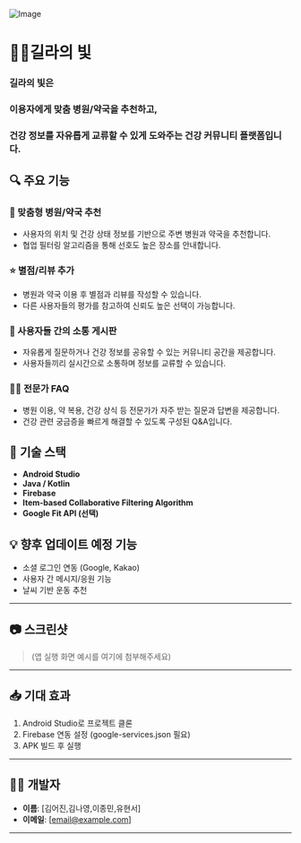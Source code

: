 ![Image](https://github.com/user-attachments/assets/f9dedda1-7e64-41b4-8e89-cb54267bba1f)
# 🏃‍♀️길라의 빛

### **길라의 빛**은  
### 이용자에게 **맞춤 병원/약국을 추천**하고,  
### **건강 정보를 자유롭게 교류**할 수 있게 도와주는 **건강 커뮤니티 플랫폼**입니다.

## 🔍 주요 기능

### 🏥 맞춤형 병원/약국 추천
- 사용자의 위치 및 건강 상태 정보를 기반으로 주변 병원과 약국을 추천합니다.
- 협업 필터링 알고리즘을 통해 선호도 높은 장소를 안내합니다.

### ⭐ 별점/리뷰 추가
- 병원과 약국 이용 후 별점과 리뷰를 작성할 수 있습니다.
- 다른 사용자들의 평가를 참고하여 신뢰도 높은 선택이 가능합니다.

### 💬 사용자들 간의 소통 게시판
- 자유롭게 질문하거나 건강 정보를 공유할 수 있는 커뮤니티 공간을 제공합니다.
- 사용자들끼리 실시간으로 소통하며 정보를 교류할 수 있습니다.

### 🧑‍⚕️ 전문가 FAQ
- 병원 이용, 약 복용, 건강 상식 등 전문가가 자주 받는 질문과 답변을 제공합니다.
- 건강 관련 궁금증을 빠르게 해결할 수 있도록 구성된 Q&A입니다.

## 🚀 기술 스택

- **Android Studio**
- **Java / Kotlin**
- **Firebase**
- **Item-based Collaborative Filtering Algorithm**
- **Google Fit API (선택)**

## 💡 향후 업데이트 예정 기능

- 소셜 로그인 연동 (Google, Kakao)
- 사용자 간 메시지/응원 기능
- 날씨 기반 운동 추천

---

## 📷 스크린샷
> (앱 실행 화면 예시를 여기에 첨부해주세요)

---

## 📥 기대 효과

1. Android Studio로 프로젝트 클론
2. Firebase 연동 설정 (google-services.json 필요)
3. APK 빌드 후 실행

---

## 🧑‍💻 개발자

- **이름**: [김어진,김나영,이종민,유현서]
- **이메일**: [email@example.com]

---

